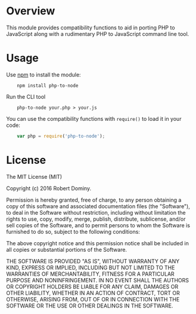 # Overview

This module provides compatibility functions to aid in porting PHP to JavaScript along with a rudimentary PHP to JavaScript command line tool.
# Usage

Use [npm](https://www.npmjs.com/) to install the module:

```
	npm install php-to-node
```
Run the CLI tool

```
	php-to-node your.php > your.js
```

You can use the compatibility functions with `require()` to load it in your code:

```javascript
	var php = require('php-to-node');
```


# License

The MIT License (MIT)

Copyright (c) 2016 Robert Dominy.

Permission is hereby granted, free of charge, to any person obtaining a copy
of this software and associated documentation files (the "Software"), to deal
in the Software without restriction, including without limitation the rights
to use, copy, modify, merge, publish, distribute, sublicense, and/or sell
copies of the Software, and to permit persons to whom the Software is
furnished to do so, subject to the following conditions:

The above copyright notice and this permission notice shall be included in
all copies or substantial portions of the Software.

THE SOFTWARE IS PROVIDED "AS IS", WITHOUT WARRANTY OF ANY KIND, EXPRESS OR
IMPLIED, INCLUDING BUT NOT LIMITED TO THE WARRANTIES OF MERCHANTABILITY,
FITNESS FOR A PARTICULAR PURPOSE AND NONINFRINGEMENT. IN NO EVENT SHALL THE
AUTHORS OR COPYRIGHT HOLDERS BE LIABLE FOR ANY CLAIM, DAMAGES OR OTHER
LIABILITY, WHETHER IN AN ACTION OF CONTRACT, TORT OR OTHERWISE, ARISING FROM,
OUT OF OR IN CONNECTION WITH THE SOFTWARE OR THE USE OR OTHER DEALINGS IN
THE SOFTWARE.
